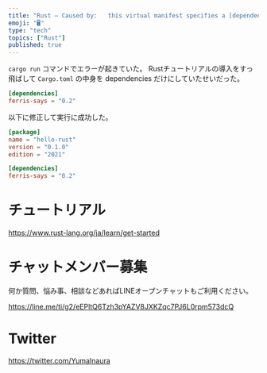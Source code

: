 ```yaml
---
title: "Rust – Caused by:   this virtual manifest specifies a [dependencies] s"
emoji: "🖥"
type: "tech"
topics: ["Rust"]
published: true
---
```


`cargo run` コマンドでエラーが起きていた。
Rustチュートリアルの導入をすっ飛ばして `Cargo.toml` の中身を dependencies だけにしていたせいだった。

```toml:Cargo.toml
[dependencies]
ferris-says = "0.2"
```

以下に修正して実行に成功した。

```toml:Cargo.toml
[package]
name = "hello-rust"
version = "0.1.0"
edition = "2021"

[dependencies]
ferris-says = "0.2"
```

# チュートリアル

https://www.rust-lang.org/ja/learn/get-started


# チャットメンバー募集


何か質問、悩み事、相談などあればLINEオープンチャットもご利用ください。

https://line.me/ti/g2/eEPltQ6Tzh3pYAZV8JXKZqc7PJ6L0rpm573dcQ


# Twitter

https://twitter.com/YumaInaura

